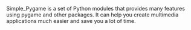 Simple_Pygame is a set of Python modules that provides many features using pygame and other packages. It can help you create multimedia applications much easier and save you a lot of time.